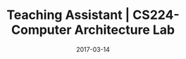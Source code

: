 ---
title: "Teaching Assistant | CS224-Computer Architecture Lab"
collection: teaching
type: "undergraduate course"
permalink: /teaching/2017-spring-CS224
venue: "Bilkent"
date: 2017-03-14
location: "Ankara / Turkey"
---
